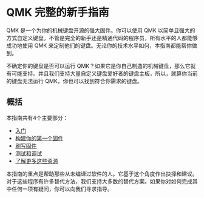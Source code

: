 # QMK 完整的新手指南

QMK 是一个为你的机械键盘开源的强大固件。你可以使用 QMK 以简单且强大的方式自定义键盘。不管是完全的新手还是精通代码的程序员，所有水平的人都能够成功地使用 QMK 来定制他们的键盘。无论你的技术水平如何，本指南都能帮你做到。

不确定你的键盘是否可以运行 QMK？如果它是你自己制造的机械键盘，那么它就有可能支持。并且我们支持大量自定义键盘爱好者的键盘主板，所以，就算你当前的键盘无法运行 QMK，你也可以找到符合你需求的键盘。

## 概括

本指南共有4个主要部分：

* [入门](newbs_getting_started.md)
* [构建你的第一个固件](newbs_building_firmware.md)
* [刷写固件](newbs_flashing.md)
* [测试和调试](newbs_testing_debugging.md)
* [了解更多这些资源](newbs_learn_more_resources.md)

本指南的重点是帮助那些从未编译过软件的人。它基于这个角度作出抉择和建议。对于这些程序有许多替代方法，我们支持大多数的替代方案。如果你对如何完成其中任何一项有疑问，你可以向我们寻求指导。